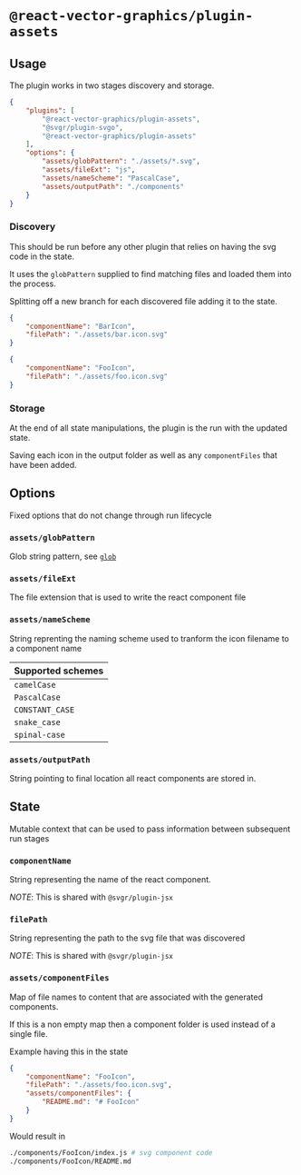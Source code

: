 # `@react-vector-graphics/plugin-assets`

## Usage

The plugin works in two stages discovery and storage.

```json
{
    "plugins": [
        "@react-vector-graphics/plugin-assets",
        "@svgr/plugin-svgo",
        "@react-vector-graphics/plugin-assets"
    ],
    "options": {
        "assets/globPattern": "./assets/*.svg",
        "assets/fileExt": "js",
        "assets/nameScheme": "PascalCase",
        "assets/outputPath": "./components"
    }
}
```

### Discovery

This should be run before any other plugin that relies on having the svg code in the state.

It uses the `globPattern` supplied to find matching files and loaded them into the process.

Splitting off a new branch for each discovered file adding it to the state.

```json
{
    "componentName": "BarIcon",
    "filePath": "./assets/bar.icon.svg"
}
```

```json
{
    "componentName": "FooIcon",
    "filePath": "./assets/foo.icon.svg"
}
```

### Storage

At the end of all state manipulations, the plugin is the run with the updated state.

Saving each icon in the output folder as well as any `componentFiles` that have been added.

## Options

Fixed options that do not change through run lifecycle

### `assets/globPattern`

Glob string pattern, see [`glob`](https://www.npmjs.com/package/glob)

### `assets/fileExt`

The file extension that is used to write the react component file

### `assets/nameScheme`

String reprenting the naming scheme used to tranform the icon filename to a component name

| Supported schemes |
| ----------------- |
| `camelCase`       |
| `PascalCase`      |
| `CONSTANT_CASE`   |
| `snake_case`      |
| `spinal-case`     |

### `assets/outputPath`

String pointing to final location all react components are stored in.

## State

Mutable context that can be used to pass information between subsequent run stages

### `componentName`

String representing the name of the react component.

_NOTE_: This is shared with `@svgr/plugin-jsx`

### `filePath`

String representing the path to the svg file that was discovered

_NOTE_: This is shared with `@svgr/plugin-jsx`

### `assets/componentFiles`

Map of file names to content that are associated with the generated components.

If this is a non empty map then a component folder is used instead of a single file.

Example having this in the state

```json
{
    "componentName": "FooIcon",
    "filePath": "./assets/foo.icon.svg",
    "assets/componentFiles": {
        "README.md": "# FooIcon"
    }
}
```

Would result in

```sh
./components/FooIcon/index.js # svg component code
./components/FooIcon/README.md
```
